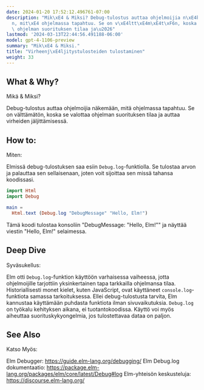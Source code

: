 ```yaml
---
date: 2024-01-20 17:52:12.496761-07:00
description: "Mik\xE4 & Miksi? Debug-tulostus auttaa ohjelmoijia n\xE4kem\xE4\xE4\
  n, mit\xE4 ohjelmassa tapahtuu. Se on v\xE4ltt\xE4m\xE4t\xF6n, koska se valottaa\
  \ ohjelman suorituksen tilaa ja\u2026"
lastmod: '2024-03-13T22:44:56.491188-06:00'
model: gpt-4-1106-preview
summary: "Mik\xE4 & Miksi."
title: "Virheenj\xE4ljitystulosteiden tulostaminen"
weight: 33
---
```


## What & Why?
Mikä & Miksi?

Debug-tulostus auttaa ohjelmoijia näkemään, mitä ohjelmassa tapahtuu. Se on välttämätön, koska se valottaa ohjelman suorituksen tilaa ja auttaa virheiden jäljittämisessä.

## How to:
Miten:

Elmissä debug-tulostuksen saa esiin `Debug.log`-funktiolla. Se tulostaa arvon ja palauttaa sen sellaisenaan, joten voit sijoittaa sen missä tahansa koodissasi.

```Elm
import Html
import Debug

main =
  Html.text (Debug.log "DebugMessage" "Hello, Elm!")

```

Tämä koodi tulostaa konsoliin "DebugMessage: "Hello, Elm!"" ja näyttää viestin "Hello, Elm!" selaimessa.

## Deep Dive
Syväsukellus:

Elm otti `Debug.log`-funktion käyttöön varhaisessa vaiheessa, jotta ohjelmoijille tarjottiin yksinkertainen tapa tarkkailla ohjelmansa tilaa. Historiallisesti monet kielet, kuten JavaScript, ovat käyttäneet `console.log`-funktiota samassa tarkoituksessa. Ellei debug-tulostusta tarvita, Elm kannustaa käyttämään puhdasta funktiota ilman sivuvaikutuksia. `Debug.log` on työkalu kehityksen aikana, ei tuotantokoodissa. Käyttö voi myös aiheuttaa suorituskykyongelmia, jos tulostettavaa dataa on paljon.

## See Also
Katso Myös:

Elm Debugger: https://guide.elm-lang.org/debugging/
Elm Debug.log dokumentaatio: https://package.elm-lang.org/packages/elm/core/latest/Debug#log
Elm-yhteisön keskusteluja: https://discourse.elm-lang.org/

